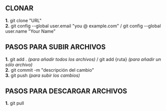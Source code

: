 ## CLONAR
**1.** git clone "URL" \
**2.** git config --global user.email "you @ example.com" / git config --global user.name "Your Name"
## PASOS PARA SUBIR ARCHIVOS
**1.** git add .  _(para añadir todos los archivos)_ / git add {ruta} _(para añadir un sólo archivo)_ \
**2.** git commit -m "descripción del cambio" \
**3.** git push _(para subir los cambios)_ 
## PASOS PARA DESCARGAR ARCHIVOS
**1.** git pull 
